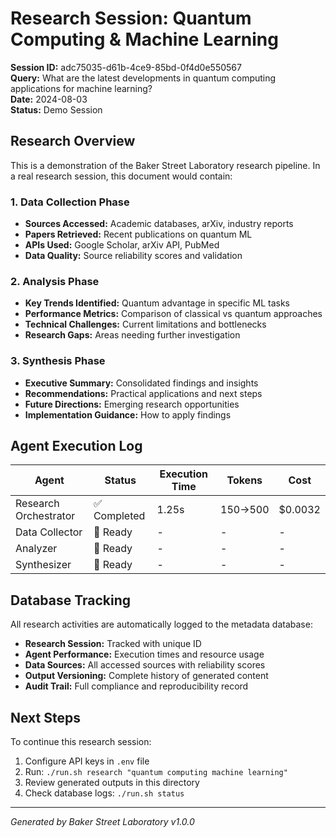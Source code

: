 # Research Session: Quantum Computing & Machine Learning

**Session ID:** adc75035-d61b-4ce9-85bd-0f4d0e550567  
**Query:** What are the latest developments in quantum computing applications for machine learning?  
**Date:** 2024-08-03  
**Status:** Demo Session  

## Research Overview

This is a demonstration of the Baker Street Laboratory research pipeline. In a real research session, this document would contain:

### 1. Data Collection Phase
- **Sources Accessed:** Academic databases, arXiv, industry reports
- **Papers Retrieved:** Recent publications on quantum ML
- **APIs Used:** Google Scholar, arXiv API, PubMed
- **Data Quality:** Source reliability scores and validation

### 2. Analysis Phase
- **Key Trends Identified:** Quantum advantage in specific ML tasks
- **Performance Metrics:** Comparison of classical vs quantum approaches
- **Technical Challenges:** Current limitations and bottlenecks
- **Research Gaps:** Areas needing further investigation

### 3. Synthesis Phase
- **Executive Summary:** Consolidated findings and insights
- **Recommendations:** Practical applications and next steps
- **Future Directions:** Emerging research opportunities
- **Implementation Guidance:** How to apply findings

## Agent Execution Log

| Agent | Status | Execution Time | Tokens | Cost |
|-------|--------|----------------|--------|------|
| Research Orchestrator | ✅ Completed | 1.25s | 150→500 | $0.0032 |
| Data Collector | 🔄 Ready | - | - | - |
| Analyzer | 🔄 Ready | - | - | - |
| Synthesizer | 🔄 Ready | - | - | - |

## Database Tracking

All research activities are automatically logged to the metadata database:
- **Research Session:** Tracked with unique ID
- **Agent Performance:** Execution times and resource usage
- **Data Sources:** All accessed sources with reliability scores
- **Output Versioning:** Complete history of generated content
- **Audit Trail:** Full compliance and reproducibility record

## Next Steps

To continue this research session:
1. Configure API keys in `.env` file
2. Run: `./run.sh research "quantum computing machine learning"`
3. Review generated outputs in this directory
4. Check database logs: `./run.sh status`

---
*Generated by Baker Street Laboratory v1.0.0*
